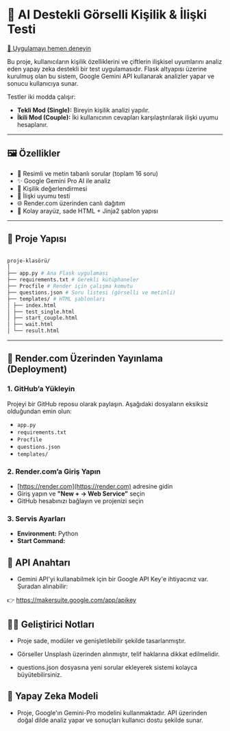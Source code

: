 # 🧠 AI Destekli Görselli Kişilik & İlişki Testi
[🔗 Uygulamayı hemen deneyin](https://personality-and-relationship.onrender.com)



Bu proje, kullanıcıların kişilik özelliklerini ve çiftlerin ilişkisel uyumlarını analiz eden yapay zeka destekli bir test uygulamasıdır. Flask altyapısı üzerine kurulmuş olan bu sistem, Google Gemini API kullanarak analizler yapar ve sonucu kullanıcıya sunar.

Testler iki modda çalışır:
- **Tekli Mod (Single):** Bireyin kişilik analizi yapılır.
- **İkili Mod (Couple):** İki kullanıcının cevapları karşılaştırılarak ilişki uyumu hesaplanır.

---

## 🖼️ Özellikler

- 📸 Resimli ve metin tabanlı sorular (toplam 16 soru)
- ✨ Google Gemini Pro AI ile analiz
- 👤 Kişilik değerlendirmesi
- 💑 İlişki uyumu testi
- 🌐 Render.com üzerinden canlı dağıtım
- 📝 Kolay arayüz, sade HTML + Jinja2 şablon yapısı

---

## 📂 Proje Yapısı
```bash

proje-klasörü/
│
├── app.py # Ana Flask uygulaması
├── requirements.txt # Gerekli kütüphaneler
├── Procfile # Render için çalışma komutu
├── questions.json # Soru listesi (görselli ve metinli)
├── templates/ # HTML şablonları
│ ├── index.html
│ ├── test_single.html
│ ├── start_couple.html
│ ├── wait.html
│ └── result.html

```


---

## 🚀 Render.com Üzerinden Yayınlama (Deployment)

### 1. GitHub’a Yükleyin

Projeyi bir GitHub reposu olarak paylaşın. Aşağıdaki dosyaların eksiksiz olduğundan emin olun:

- `app.py`
- `requirements.txt`
- `Procfile`
- `questions.json`
- `templates/`  

### 2. Render.com’a Giriş Yapın

- [https://render.com](https://render.com) adresine gidin
- Giriş yapın ve **"New + → Web Service"** seçin
- GitHub hesabınızı bağlayın ve projenizi seçin

### 3. Servis Ayarları

- **Environment:** Python
- **Start Command:**



## 🔐 API Anahtarı
- Gemini API'yi kullanabilmek için bir Google API Key'e ihtiyacınız var. Şuradan alınabilir:

👉 https://makersuite.google.com/app/apikey


## 👨‍💻 Geliştirici Notları
- Proje sade, modüler ve genişletilebilir şekilde tasarlanmıştır.

- Görseller Unsplash üzerinden alınmıştır, telif haklarına dikkat edilmelidir.

- questions.json dosyasına yeni sorular ekleyerek sistemi kolayca büyütebilirsiniz.

## 🧠 Yapay Zeka Modeli
- Proje, Google'ın Gemini-Pro modelini kullanmaktadır. API üzerinden doğal dilde analiz yapar ve sonuçları kullanıcı dostu şekilde sunar.

